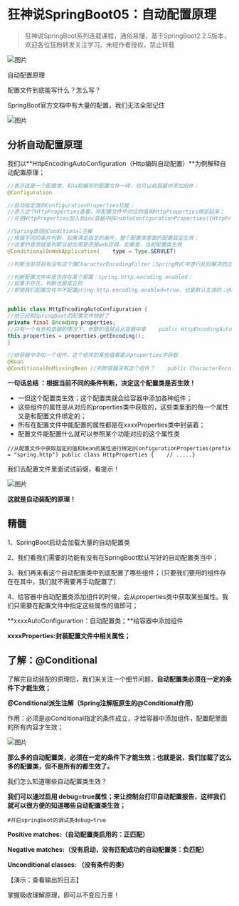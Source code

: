 # 狂神说SpringBoot05：自动配置原理

> 狂神说SpringBoot系列连载课程，通俗易懂，基于SpringBoot2.2.5版本，欢迎各位狂粉转发关注学习。未经作者授权，禁止转载

![图片](https://mmbiz.qpic.cn/mmbiz_gif/uJDAUKrGC7L1vFQMnaRIJSmeZ58T2eZicAHqMeOptckiacohSnX6DTIYSic2Uic7GLWuezVDk3bYqJa4vQwPwrLJXQ/640?wx_fmt=gif&wxfrom=5&wx_lazy=1)

自动配置原理

配置文件到底能写什么？怎么写？

SpringBoot官方文档中有大量的配置，我们无法全部记住

![图片](https://mmbiz.qpic.cn/mmbiz_png/uJDAUKrGC7IPEXZtUAUBhnSZvUmrPzbD7ibqw837BhN1F7lHdAMhMmYNCYF2tSdvUGv0y3X48tzetuuYc8tUMLg/640?wx_fmt=png&wxfrom=5&wx_lazy=1&wx_co=1)

## 分析自动配置原理

我们以**HttpEncodingAutoConfiguration（Http编码自动配置）**为例解释自动配置原理；

```java
//表示这是一个配置类，和以前编写的配置文件一样，也可以给容器中添加组件；
@Configuration 

//启动指定类的ConfigurationProperties功能；  
//进入这个HttpProperties查看，将配置文件中对应的值和HttpProperties绑定起来；  
//并把HttpProperties加入到ioc容器中@EnableConfigurationProperties({HttpProperties.class}) 

//Spring底层@Conditional注解  
//根据不同的条件判断，如果满足指定的条件，整个配置类里面的配置就会生效；  
//这里的意思就是判断当前应用是否是web应用，如果是，当前配置类生效
@ConditionalOnWebApplication(    type = Type.SERVLET)

//判断当前项目有没有这个类CharacterEncodingFilter；SpringMVC中进行乱码解决的过滤器；@ConditionalOnClass({CharacterEncodingFilter.class})

//判断配置文件中是否存在某个配置：spring.http.encoding.enabled； 
//如果不存在，判断也是成立的  
//即使我们配置文件中不配置pring.http.encoding.enabled=true，也是默认生效的；@ConditionalOnProperty(    prefix = "spring.http.encoding",    value = {"enabled"},    matchIfMissing = true)


public class HttpEncodingAutoConfiguration {    
//他已经和SpringBoot的配置文件映射了    
private final Encoding properties;    
//只有一个有参构造器的情况下，参数的值就会从容器中拿    public HttpEncodingAutoConfiguration(HttpProperties properties) {        
this.properties = properties.getEncoding();   
}        

//给容器中添加一个组件，这个组件的某些值需要从properties中获取    
@Bean    
@ConditionalOnMissingBean //判断容器没有这个组件？    public CharacterEncodingFilter characterEncodingFilter() {        CharacterEncodingFilter filter = new OrderedCharacterEncodingFilter();        filter.setEncoding(this.properties.getCharset().name());        filter.setForceRequestEncoding(this.properties.shouldForce(org.springframework.boot.autoconfigure.http.HttpProperties.Encoding.Type.REQUEST));        filter.setForceResponseEncoding(this.properties.shouldForce(org.springframework.boot.autoconfigure.http.HttpProperties.Encoding.Type.RESPONSE));        return filter;    }    //。。。。。。。}
```

**一句话总结 ：根据当前不同的条件判断，决定这个配置类是否生效！**

- 一但这个配置类生效；这个配置类就会给容器中添加各种组件；
- 这些组件的属性是从对应的properties类中获取的，这些类里面的每一个属性又是和配置文件绑定的；
- 所有在配置文件中能配置的属性都是在xxxxProperties类中封装着；
- 配置文件能配置什么就可以参照某个功能对应的这个属性类

```
//从配置文件中获取指定的值和bean的属性进行绑定@ConfigurationProperties(prefix = "spring.http") public class HttpProperties {    // .....}
```

我们去配置文件里面试试前缀，看提示！

![图片](https://mmbiz.qpic.cn/mmbiz_png/uJDAUKrGC7IPEXZtUAUBhnSZvUmrPzbD4hfI8rrZuGnuFRBjKdaR8mvkyuGfHG1IxBPw0vcTP5LoXIJT9davlA/640?wx_fmt=png&wxfrom=5&wx_lazy=1&wx_co=1)

**这就是自动装配的原理！**

## 精髓

1、SpringBoot启动会加载大量的自动配置类

2、我们看我们需要的功能有没有在SpringBoot默认写好的自动配置类当中；

3、我们再来看这个自动配置类中到底配置了哪些组件；（只要我们要用的组件存在在其中，我们就不需要再手动配置了）

4、给容器中自动配置类添加组件的时候，会从properties类中获取某些属性。我们只需要在配置文件中指定这些属性的值即可；

**xxxxAutoConfigurartion：自动配置类；**给容器中添加组件

**xxxxProperties:封装配置文件中相关属性；**

## 了解：@Conditional

了解完自动装配的原理后，我们来关注一个细节问题，**自动配置类必须在一定的条件下才能生效；**

**@Conditional派生注解（Spring注解版原生的@Conditional作用）**

作用：必须是@Conditional指定的条件成立，才给容器中添加组件，配置配里面的所有内容才生效；

![图片](https://mmbiz.qpic.cn/mmbiz_png/uJDAUKrGC7IPEXZtUAUBhnSZvUmrPzbDGcJRvdK3PtqHPAWYBBmpe1XBVjQJeiatU4vasEaxckHlOga1BV9RPaw/640?wx_fmt=png&wxfrom=5&wx_lazy=1&wx_co=1)

**那么多的自动配置类，必须在一定的条件下才能生效；也就是说，我们加载了这么多的配置类，但不是所有的都生效了。**

我们怎么知道哪些自动配置类生效？

**我们可以通过启用 debug=true属性；来让控制台打印自动配置报告，这样我们就可以很方便的知道哪些自动配置类生效；**

```
#开启springboot的调试类debug=true
```

**Positive matches:（自动配置类启用的：正匹配）**

**Negative matches:（没有启动，没有匹配成功的自动配置类：负匹配）**

**Unconditional classes: （没有条件的类）**

【演示：查看输出的日志】

掌握吸收理解原理，即可以不变应万变！